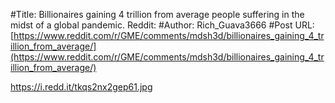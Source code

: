 #Title: Billionaires gaining 4 trillion from average people suffering in the midst of a global pandemic. Reddit:
#Author: Rich_Guava3666
#Post URL: [https://www.reddit.com/r/GME/comments/mdsh3d/billionaires_gaining_4_trillion_from_average/](https://www.reddit.com/r/GME/comments/mdsh3d/billionaires_gaining_4_trillion_from_average/)


https://i.redd.it/tkqs2nx2gep61.jpg